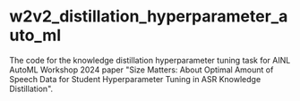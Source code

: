 # w2v2_distillation_hyperparameter_auto_ml
The code for the knowledge distillation hyperparameter tuning task for AINL AutoML Workshop 2024 paper "Size Matters: About 
Optimal Amount of Speech Data for Student Hyperparameter Tuning in ASR Knowledge Distillation".
